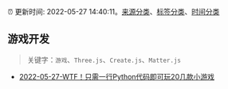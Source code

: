 :alarm_clock: 更新时间: 2022-05-27 14:40:11。[来源分类](../README.md)、[标签分类](../TAGS.md)、[时间分类](../TIMELINE.md)

## 游戏开发


> 关键字：`游戏`、`Three.js`、`Create.js`、`Matter.js`



- [2022-05-27-WTF！只需一行Python代码即可玩20几款小游戏](https://toutiao.io/k/2odr80w) 